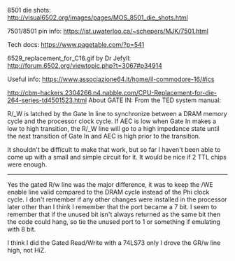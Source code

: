 8501 die shots:
http://visual6502.org/images/pages/MOS_8501_die_shots.html

7501/8501 pin info:
https://ist.uwaterloo.ca/~schepers/MJK/7501.html

Tech docs:
https://www.pagetable.com/?p=541

6529_replacement_for_C16.gif by Dr Jefyll:
http://forum.6502.org/viewtopic.php?t=3067#p34914

Useful info:
https://www.associazione64.it/home/il-commodore-16/#ics


http://cbm-hackers.2304266.n4.nabble.com/CPU-Replacement-for-die-264-series-td4501523.html
About GATE IN:
 From the TED system manual:

R/_W is latched by the Gate In line to synchronize between a DRAM memory
cycle and the processor clock cycle. If AEC is low when Gate In makes a
low to high transition, the R/_W line will go to a high impedance state
until the next transition of Gate In and AEC is high prior to the
transition.

It shouldn't be difficult to make that work, but so far I haven't been
able to come up with a small and simple circuit for it. It would be nice
if 2 TTL chips were enough.

---

Yes the gated R/w line was the major difference, it was to keep the /WE
enable line valid compared to the DRAM cycle instead of the Phi clock
cycle.  I don't remember if any other changes were installed in the
processor later other than I think I remember that the port became a 7
bit.  I seem to remember that if the unused bit isn't always returned as
the same bit then the code could hang, so tie the unused port to 1 or
something if emulating with 8 bit.

I think I did the Gated Read/Write with a 74LS73 only I drove the GR/w
line high, not HiZ.

